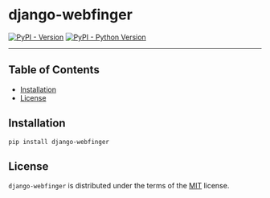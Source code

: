 # django-webfinger

[![PyPI - Version](https://img.shields.io/pypi/v/django-webfinger.svg)](https://pypi.org/project/django-webfinger)
[![PyPI - Python Version](https://img.shields.io/pypi/pyversions/django-webfinger.svg)](https://pypi.org/project/django-webfinger)

-----

## Table of Contents

- [Installation](#installation)
- [License](#license)

## Installation

```console
pip install django-webfinger
```

## License

`django-webfinger` is distributed under the terms of the [MIT](https://spdx.org/licenses/MIT.html) license.
